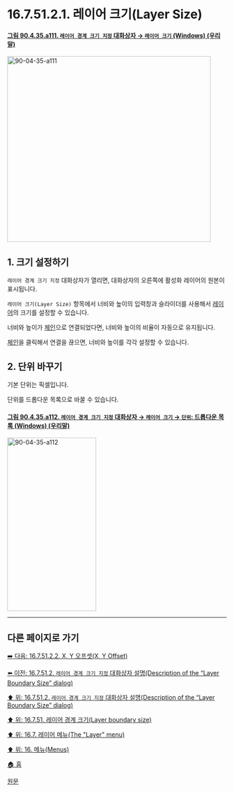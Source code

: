 # 16.7.51.2.1. 레이어 크기(Layer Size)

<a id="90-04-35-a111"></a>

#### [그림 90.4.35.a111. `레이어 경계 크기 지정` 대화상자 → `레이어 크기` (Windows) (우리말)](./90-04-0035-set_layer_boundary_size.md#90-04-35-a111)
<img width="467" height="425" alt="90-04-35-a111" src="https://github.com/user-attachments/assets/38fc3813-5e7d-4a23-adbe-b53dee629883" />

<a id="16-07-51-01-s1"></a>

## 1. 크기 설정하기
`레이어 경계 크기 지정` 대화상자가 열리면, 대화상자의 오른쪽에 활성화 레이어의 원본이 표시됩니다.

`레이어 크기(Layer Size)` 항목에서 너비와 높이의 입력창과 슬라이더를 사용해서 [레이어](./19-glossaryx-layer.md)의 크기를 설정할 수 있습니다.

너비와 높이가 [체인](./19-glossaryx-chain.md)으로 연결되었다면, 너비와 높이의 비율이 자동으로 유지됩니다.

[체인](./19-glossaryx-chain.md)을 클릭해서 연결을 끊으면, 너비와 높이를 각각 설정할 수 있습니다.

<a id="16-07-51-01-s2"></a>

## 2. 단위 바꾸기
기본 단위는 픽셀입니다.

단위를 드롭다운 목록으로 바꿀 수 있습니다.

<a id="90-04-35-a112"></a>

#### [그림 90.4.35.a112. `레이어 경계 크기 지정` 대화상자 → `레이어 크기` → `단위`: 드롭다운 목록 (Windows) (우리말)](./90-04-0035-set_layer_boundary_size.md#90-04-35-a112)
<img width="204" height="397" alt="90-04-35-a112" src="https://github.com/user-attachments/assets/51debddc-8573-4d34-9538-d9fee1ba6bfb" />

***

## 다른 페이지로 가기

[➡️ 다음: 16.7.51.2.2. X, Y 오프셋(X, Y Offset)](./16-07-51-02-02-offset.md)

[⬅️ 이전: 16.7.51.2. `레이어 경계 크기 지정` 대화상자 설명(Description of the “Layer Boundary Size” dialog)](./16-07-51-02-00-description_of_the_layer_boundary_size_dialog.md)

[⬆️ 위: 16.7.51.2. `레이어 경계 크기 지정` 대화상자 설명(Description of the “Layer Boundary Size” dialog)](./16-07-51-02-00-description_of_the_layer_boundary_size_dialog.md)

[⬆️ 위: 16.7.51. 레이어 경계 크기(Layer boundary size)](./16-07-51-00-layer_boundary_size.md)

[⬆️ 위: 16.7. 레이어 메뉴(The "Layer" menu)](./16-07-00-the-layer-menu.md)

[⬆️ 위: 16. 메뉴(Menus)](./16-00-menus.md)

[🏠 홈](./00-home.md)

[원문](https://docs.gimp.org/2.10/ko/gimp-layer-resize.html#idm30250)